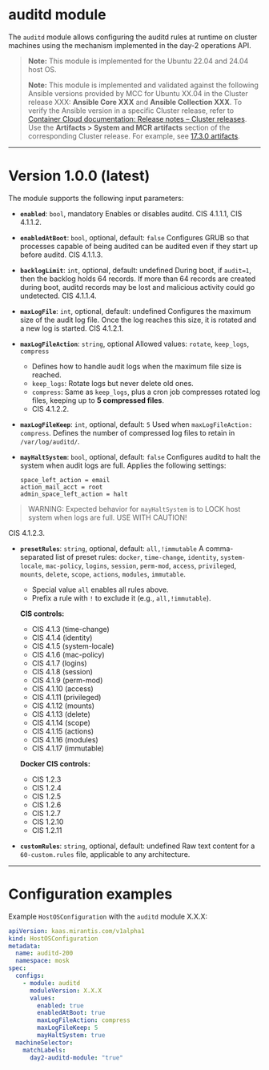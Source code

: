 # auditd module

The `auditd` module allows configuring the auditd rules at runtime on cluster machines using the mechanism implemented in the day-2 operations API.

> **Note:** This module is implemented for the Ubuntu 22.04 and 24.04 host OS.
>
> **Note:** This module is implemented and validated against the following Ansible versions provided by MCC for Ubuntu XX.04 in the Cluster release XXX: **Ansible Core XXX** and **Ansible Collection XXX**.
> To verify the Ansible version in a specific Cluster release, refer to
> [Container Cloud documentation: Release notes – Cluster releases](https://docs.mirantis.com/container-cloud/latest/release-notes/cluster-releases.html).
> Use the **Artifacts > System and MCR artifacts** section of the corresponding Cluster release.
> For example, see [17.3.0 artifacts](https://docs.mirantis.com/container-cloud/latest/release-notes/cluster-releases/17-x/17-3-x/17-3-0/17-3-0-artifacts.html#system-and-mcr-artifacts).

---

# Version 1.0.0 (latest)

The module supports the following input parameters:

* **`enabled`**: `bool`, mandatory
  Enables or disables auditd.
  CIS 4.1.1.1, CIS 4.1.1.2.

* **`enabledAtBoot`**: `bool`, optional, default: `false`
  Configures GRUB so that processes capable of being audited can be audited even if they start up before auditd.
  CIS 4.1.1.3.

* **`backlogLimit`**: `int`, optional, default: undefined
  During boot, if `audit=1`, then the backlog holds 64 records.
  If more than 64 records are created during boot, auditd records may be lost and malicious activity could go undetected.
  CIS 4.1.1.4.

* **`maxLogFile`**: `int`, optional, default: undefined
  Configures the maximum size of the audit log file. Once the log reaches this size, it is rotated and a new log is started.
  CIS 4.1.2.1.

* **`maxLogFileAction`**: `string`, optional
  Allowed values: `rotate`, `keep_logs`, `compress`

  * Defines how to handle audit logs when the maximum file size is reached.
  * `keep_logs`: Rotate logs but never delete old ones.
  * `compress`: Same as `keep_logs`, plus a cron job compresses rotated log files, keeping up to **5 compressed files**.
  * CIS 4.1.2.2.

* **`maxLogFileKeep`**: `int`, optional, default: `5`
  Used when `maxLogFileAction: compress`. Defines the number of compressed log files to retain in `/var/log/auditd/`.

* **`mayHaltSystem`**: `bool`, optional, default: `false`
  Configures auditd to halt the system when audit logs are full. Applies the following settings:

  ```
  space_left_action = email
  action_mail_acct = root
  admin_space_left_action = halt
  ```

> WARNING: Expected behavior for `mayHaltSystem` is to LOCK host system when logs are full.
> USE WITH CAUTION!

CIS 4.1.2.3.

* **`presetRules`**: `string`, optional, default: `all,!immutable`
  A comma-separated list of preset rules:
  `docker`, `time-change`, `identity`, `system-locale`, `mac-policy`, `logins`,
  `session`, `perm-mod`, `access`, `privileged`, `mounts`, `delete`,
  `scope`, `actions`, `modules`, `immutable`.

  * Special value `all` enables all rules above.
  * Prefix a rule with `!` to exclude it (e.g., `all,!immutable`).

  **CIS controls:**

  * CIS 4.1.3 (time-change)
  * CIS 4.1.4 (identity)
  * CIS 4.1.5 (system-locale)
  * CIS 4.1.6 (mac-policy)
  * CIS 4.1.7 (logins)
  * CIS 4.1.8 (session)
  * CIS 4.1.9 (perm-mod)
  * CIS 4.1.10 (access)
  * CIS 4.1.11 (privileged)
  * CIS 4.1.12 (mounts)
  * CIS 4.1.13 (delete)
  * CIS 4.1.14 (scope)
  * CIS 4.1.15 (actions)
  * CIS 4.1.16 (modules)
  * CIS 4.1.17 (immutable)

  **Docker CIS controls:**

  * CIS 1.2.3
  * CIS 1.2.4
  * CIS 1.2.5
  * CIS 1.2.6
  * CIS 1.2.7
  * CIS 1.2.10
  * CIS 1.2.11

* **`customRules`**: `string`, optional, default: undefined
  Raw text content for a `60-custom.rules` file, applicable to any architecture.

---

# Configuration examples

Example `HostOSConfiguration` with the `auditd` module X.X.X:

```yaml
apiVersion: kaas.mirantis.com/v1alpha1
kind: HostOSConfiguration
metadata:
  name: auditd-200
  namespace: mosk
spec:
  configs:
    - module: auditd
      moduleVersion: X.X.X
      values:
        enabled: true
        enabledAtBoot: true
        maxLogFileAction: compress
        maxLogFileKeep: 5
        mayHaltSystem: true
  machineSelector:
    matchLabels:
      day2-auditd-module: "true"
```
